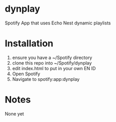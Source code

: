 dynplay
========

Spotify App that uses Echo Nest dynamic playlists

Installation
============

1. ensure you have a ~/Spotify directory
2. clone this repo into ~/Spotify/dynplay
3. edit index.html to put in your own EN ID
4. Open Spotify
5. Navigate to spotify:app:dynplay

Notes
=====

None yet